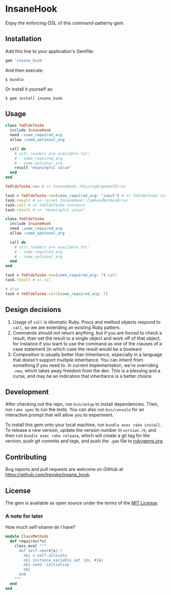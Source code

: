# InsaneHook

Enjoy the enforcing-DSL of this command-patterny gem.

## Installation

Add this line to your application's Gemfile:

```ruby
gem 'insane_hook'
```

And then execute:

    $ bundle

Or install it yourself as:

    $ gem install insane_hook

## Usage

```ruby
class YeOldeTaske
  include InsaneHook
  need :some_required_arg
  allow :some_optional_arg

  call do
    # attr_readers are available for:
    # - some_required_arg
    # - some_optional_arg
    result "meaningful value"
  end
end

YeOldeTaske.new # => InsaneHook::MissingArgumentError

task = YeOldeTaske.new(some_required_arg: "input") # => YeOldeTaske instance
task.result # => raises InsaneHook::CommandNotRunError
task.call # => YeOldeTaske instance
task.result # => "meaningful value"
```

```ruby
class YeOldeTaske
  include InsaneHook
  need :some_required_arg
  allow :some_optional_arg

  call do
    # attr_readers are available for:
    # - some_required_arg
    # - some_optional_arg
  end
end

task = YeOldeTaske.new(some_required_arg: 7).call
task.result # => nil

# Also
task = YeOldeTaske.call(some_required_arg: 7)
```

## Design decisions
1. Usage of `call` is idiomatic Ruby. Procs and method objects respond to `call`, so we are extending an existing Ruby pattern.
2. Commands should not return anything, but if you are forced to check a result, then set the result to a single object and work off of that object, for instance if you want to use the command as one of the clauses of a case statement (in which case the result would be a boolean)
3. Composition is usually better than Inheritance, especially in a language that doesn't support multiple inheritance. You can inherit from something if you need to. In current implementation, we're overriding `.new`, which takes away freedom from the dev. This is a blessing and a curse, and may be an indication that inheritance is a better choice.

## Development

After checking out the repo, run `bin/setup` to install dependencies. Then, run `rake spec` to run the tests. You can also run `bin/console` for an interactive prompt that will allow you to experiment.

To install this gem onto your local machine, run `bundle exec rake install`. To release a new version, update the version number in `version.rb`, and then run `bundle exec rake release`, which will create a git tag for the version, push git commits and tags, and push the `.gem` file to [rubygems.org](https://rubygems.org).

## Contributing

Bug reports and pull requests are welcome on GitHub at https://github.com/trevoke/insane_hook.

## License

The gem is available as open source under the terms of the [MIT License](https://opensource.org/licenses/MIT).

### A note for later

How much self-shame do I have?

```ruby
module ClassMethods
  def requires(*x)
    class_eval """
      def self.new(#{x}:)
        obj = self.allocate
        obj.instance_variable_set :@x, #{x}
        obj.send :initialize
        obj
      end
    """
  end
end
```
